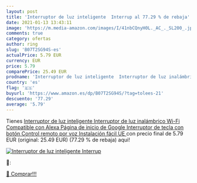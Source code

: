 ```yaml
---
layout: post
title: 'Interruptor de luz inteligente  Interrup al 77.29 % de rebaja'
date: 2021-01-13 13:43:11
image: 'https://m.media-amazon.com/images/I/41nbCQnyH0L._AC_._SL200_.jpg'
comments: true
category: ofertas
author: ring
slug: 'B07T2SG94S-es'
actualPrice: 5.79 EUR
currency: EUR
price: 5.79
comparePrice: 25.49 EUR
prodname: 'Interruptor de luz inteligente  Interruptor de luz inalámbrico Wi-Fi  Compatible con Alexa  Página de inicio de Google  Interruptor de tecla con botón Control remoto por voz  Instalación fácil  UE '
country: 'es'
flag: '🇪🇸'
buyurl: 'https://www.amazon.es/dp/B07T2SG94S/?tag=tolees-21'
descuento: '77.29'
average: '5.79'
---
```


Tienes [Interruptor de luz inteligente  Interruptor de luz inalámbrico Wi-Fi  Compatible con Alexa  Página de inicio de Google  Interruptor de tecla con botón Control remoto por voz  Instalación fácil  UE ](https://www.amazon.es/dp/B07T2SG94S/?tag=tolees-21) con precio final de  5.79 EUR (original: 25.49 EUR) (77.29 %  de rebaja) aqui!

[![Interruptor de luz inteligente  Interrup](https://m.media-amazon.com/images/I/41nbCQnyH0L._AC_._SL200_.jpg)](https://www.amazon.es/dp/B07T2SG94S/?tag=tolees-21)

🔎:


[🛒 Comprar!!!](https://www.amazon.es/dp/B07T2SG94S/?tag=tolees-21)
